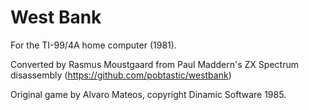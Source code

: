 # West Bank

For the TI-99/4A home computer (1981).

Converted  by Rasmus Moustgaard from Paul Maddern's ZX Spectrum disassembly (https://github.com/pobtastic/westbank)

Original game by Alvaro Mateos, copyright Dinamic Software 1985.
